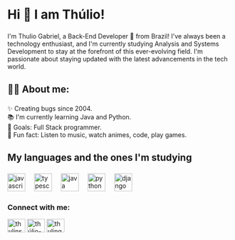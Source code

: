 <h1 align="left">Hi 👋 I am Thúlio!</h1>

###

<p align="left">I'm Thulio Gabriel, a Back-End Developer 🚀 from Brazil! I've always been a technology enthusiast, and I'm currently studying Analysis and Systems Development to stay at the forefront of this ever-evolving field. I'm passionate about staying updated with the latest advancements in the tech world.</p>

###

<h2 align="left">👨‍💻 About me:</h2>

###

<p align="left">✨ Creating bugs since 2004.<br>📚 I'm currently learning Java and Python.<br>🎯 Goals: Full Stack programmer.<br>🎲 Fun fact: Listen to music, watch animes, code, play games.</p>

###

<h2 align="left">My languages and the ones I'm studying</h2>

###

<div align="left">
  <img src="https://cdn.jsdelivr.net/gh/devicons/devicon/icons/javascript/javascript-original.svg" height="40" alt="javascript logo"  />
  <img width="12" />
  <img src="https://cdn.jsdelivr.net/gh/devicons/devicon/icons/typescript/typescript-original.svg" height="40" alt="typescript logo"  />
  <img width="12" />
  <img src="https://cdn.jsdelivr.net/gh/devicons/devicon/icons/java/java-original.svg" height="40" alt="java logo"  />
  <img width="12" />
  <img src="https://cdn.jsdelivr.net/gh/devicons/devicon/icons/python/python-original.svg" height="40" alt="python logo"  />
  <img width="12" />
  <img src="https://cdn.jsdelivr.net/gh/devicons/devicon/icons/django/django-plain.svg" height="40" alt="django logo"  />
</div>

###

<h3 align="left">Connect with me:</h3>
<p align="left">
<a href="https://twitter.com/thulinscr" target="blank"><img align="center" src="https://raw.githubusercontent.com/rahuldkjain/github-profile-readme-generator/master/src/images/icons/Social/twitter.svg" alt="thulinscr" height="30" width="40" /></a>
<a href="https://linkedin.com/in/thúlio-gabriel-ads" target="blank"><img align="center" src="https://raw.githubusercontent.com/rahuldkjain/github-profile-readme-generator/master/src/images/icons/Social/linked-in-alt.svg" alt="thúlio-gabriel-ads" height="30" width="40" /></a>
<a href="https://instagram.com/thulingab" target="blank"><img align="center" src="https://raw.githubusercontent.com/rahuldkjain/github-profile-readme-generator/master/src/images/icons/Social/instagram.svg" alt="thulingab" height="30" width="40" /></a>
</p>

###
